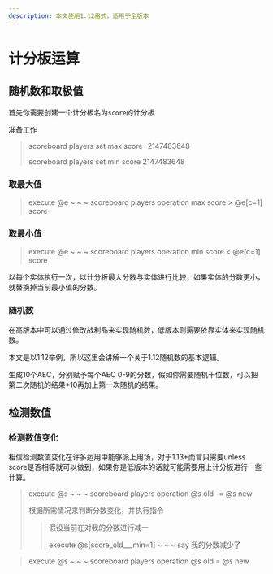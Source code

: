 ```yaml
---
description: 本文使用1.12格式，适用于全版本
---
```


# 计分板运算

## 随机数和取极值

首先你需要创建一个计分板名为`score`的计分板

准备工作

> scoreboard players set max score -2147483648
>
> scoreboard players set min score 2147483648



### 取最大值 

> execute @e \~ \~ \~ scoreboard players operation max score > @e\[c=1] score

### 取最小值

> execute @e \~ \~ \~ scoreboard players operation min score < @e\[c=1] score

以每个实体执行一次，以计分板最大分数与实体进行比较，如果实体的分数更小，就替换掉当前最小值的分数。

### 随机数

在高版本中可以通过修改战利品来实现随机数，低版本则需要依靠实体来实现随机数。

本文是以1.12举例，所以这里会讲解一个关于1.12随机数的基本逻辑。

生成10个AEC，分别赋予每个AEC 0-9的分数，假如你需要随机十位数，可以把第二次随机的结果\*10再加上第一次随机的结果。

## 检测数值

### 检测数值变化

相信检测数值变化在许多运用中能够派上用场，对于1.13+而言只需要unless score是否相等就可以做到，如果你是低版本的话就可能需要用上计分板进行一些计算。

> execute @s \~ \~ \~ scoreboard players operation @s old -= @s new
>
> 根据所需情况来判断分数变化，并执行指令
>
> > 假设当前在对我的分数进行减一
> >
> > execute @s\[score_old_\__min=1] \~ \~ \~ say 我的分数减少了

> execute @s \~ \~ \~ scoreboard players operation @s old = @s new

